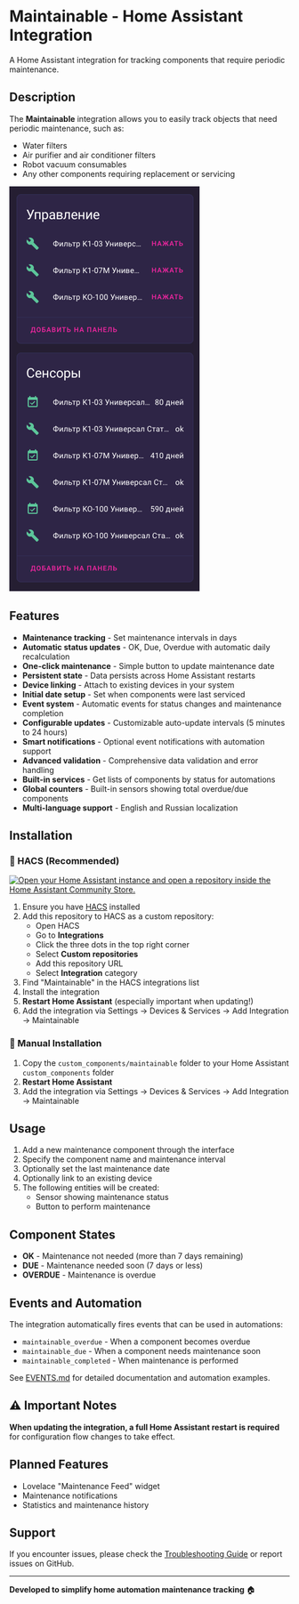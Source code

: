 # Maintainable - Home Assistant Integration

A Home Assistant integration for tracking components that require periodic maintenance.

## Description

The **Maintainable** integration allows you to easily track objects that need periodic maintenance, such as:
- Water filters
- Air purifier and air conditioner filters  
- Robot vacuum consumables
- Any other components requiring replacement or servicing

![example](images/device_sensors.png)

## Features

- **Maintenance tracking** - Set maintenance intervals in days
- **Automatic status updates** - OK, Due, Overdue with automatic daily recalculation
- **One-click maintenance** - Simple button to update maintenance date
- **Persistent state** - Data persists across Home Assistant restarts
- **Device linking** - Attach to existing devices in your system
- **Initial date setup** - Set when components were last serviced
- **Event system** - Automatic events for status changes and maintenance completion
- **Configurable updates** - Customizable auto-update intervals (5 minutes to 24 hours)
- **Smart notifications** - Optional event notifications with automation support
- **Advanced validation** - Comprehensive data validation and error handling
- **Built-in services** - Get lists of components by status for automations
- **Global counters** - Built-in sensors showing total overdue/due components
- **Multi-language support** - English and Russian localization

## Installation

### 🚀 HACS (Recommended)

[![Open your Home Assistant instance and open a repository inside the Home Assistant Community Store.](https://my.home-assistant.io/badges/hacs_repository.svg)](https://my.home-assistant.io/redirect/hacs_repository/?owner=he110&repository=ha-maintenance-plugin)


1. Ensure you have [HACS](https://hacs.xyz/) installed
2. Add this repository to HACS as a custom repository:
   - Open HACS
   - Go to **Integrations**
   - Click the three dots in the top right corner
   - Select **Custom repositories**
   - Add this repository URL
   - Select **Integration** category
3. Find "Maintainable" in the HACS integrations list
4. Install the integration
5. **Restart Home Assistant** (especially important when updating!)
6. Add the integration via Settings → Devices & Services → Add Integration → Maintainable

### 📁 Manual Installation

1. Copy the `custom_components/maintainable` folder to your Home Assistant `custom_components` folder
2. **Restart Home Assistant**
3. Add the integration via Settings → Devices & Services → Add Integration → Maintainable

## Usage

1. Add a new maintenance component through the interface
2. Specify the component name and maintenance interval
3. Optionally set the last maintenance date
4. Optionally link to an existing device
5. The following entities will be created:
   - Sensor showing maintenance status
   - Button to perform maintenance

## Component States

- **OK** - Maintenance not needed (more than 7 days remaining)
- **DUE** - Maintenance needed soon (7 days or less)
- **OVERDUE** - Maintenance is overdue

## Events and Automation

The integration automatically fires events that can be used in automations:

- `maintainable_overdue` - When a component becomes overdue
- `maintainable_due` - When a component needs maintenance soon
- `maintainable_completed` - When maintenance is performed

See [EVENTS.md](EVENTS.md) for detailed documentation and automation examples.

## ⚠️ Important Notes

**When updating the integration, a full Home Assistant restart is required** for configuration flow changes to take effect.

## Planned Features

- Lovelace "Maintenance Feed" widget
- Maintenance notifications
- Statistics and maintenance history

## Support

If you encounter issues, please check the [Troubleshooting Guide](TROUBLESHOOTING.md) or report issues on GitHub.

---

**Developed to simplify home automation maintenance tracking** 🏠 